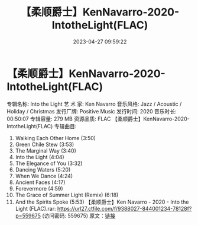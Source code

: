 ﻿---
title: 【柔顺爵士】KenNavarro-2020-IntotheLight(FLAC)
date: 2023-04-27 09:59:22
categories: WAV车载音乐、镜像
tags: 华语中文
---
# 【柔顺爵士】KenNavarro-2020-IntotheLight(FLAC)

专辑名称: Into the Light
艺 术 家: Ken Navarro
音乐风格: Jazz / Acoustic / Holiday / Christmas
发行厂牌: Positive Music
发行时间: 2020
音乐时长: 00:50:07
专辑容量: 279 MB
资源品质: FLAC
【柔顺爵士】KenNavarro-2020-IntotheLight(FLAC)
专辑曲目:
01. Walking Each Other Home (3:50)
02. Green Chile Stew (3:53)
03. The Marginal Way (3:40)
04. Into the Light (4:04)
05. The Elegance of You (3:32)
06. Dancing Waters (5:20)
07. When We Dance (4:24)
08. Ancient Faces (4:17)
09. Forevermore (4:59)
10. The Grace of Summer Light (Remix) (6:18)
11. And the Spirits Spoke (5:53)
【柔顺爵士】Ken Navarro - 2020 - Into the Light (FLAC).rar: https://url27.ctfile.com/f/9388027-844001234-78128f?p=559675
(访问密码: 559675)
原文：[链接](https://blog.sina.com.cn/s/blog_1647c7e76010311ml.html)